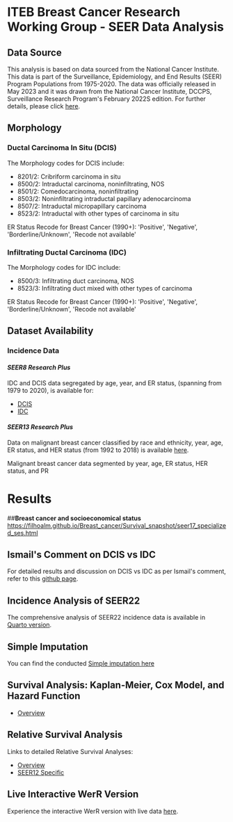 # **ITEB Breast Cancer Research Working Group - SEER Data Analysis**

## **Data Source**
This analysis is based on data sourced from the National Cancer Institute. This data is part of the Surveillance, Epidemiology, and End Results (SEER) Program Populations from 1975-2020. The data was officially released in May 2023 and it was drawn from the National Cancer Institute, DCCPS, Surveillance Research Program's February 2022S edition. For further details, please click [here](https://www.seer.cancer.gov/popdata).

## **Morphology**

### **Ductal Carcinoma In Situ (DCIS)**
The Morphology codes for DCIS include:
- 8201/2: Cribriform carcinoma in situ
- 8500/2: Intraductal carcinoma, noninfiltrating, NOS
- 8501/2: Comedocarcinoma, noninfiltrating
- 8503/2: Noninfiltrating intraductal papillary adenocarcinoma
- 8507/2: Intraductal micropapillary carcinoma
- 8523/2: Intraductal with other types of carcinoma in situ

ER Status Recode for Breast Cancer (1990+): 'Positive', 'Negative', 'Borderline/Unknown', 'Recode not available'

### **Infiltrating Ductal Carcinoma (IDC)**
The Morphology codes for IDC include:
- 8500/3: Infiltrating duct carcinoma, NOS
- 8523/3: Infiltrating duct mixed with other types of carcinoma

ER Status Recode for Breast Cancer (1990+): 'Positive', 'Negative', 'Borderline/Unknown', 'Recode not available'

## **Dataset Availability**

### **Incidence Data**

#### *SEER8 Research Plus*
IDC and DCIS data segregated by age, year, and ER status, (spanning from 1979 to 2020), is available for:
- [DCIS](https://raw.githubusercontent.com/filhoalm/Breast_cancer/main/dataCheck/dcis.csv)
- [IDC](https://raw.githubusercontent.com/filhoalm/Breast_cancer/main/dataCheck/idc.csv)

#### *SEER13 Research Plus*
Data on malignant breast cancer classified by race and ethnicity, year, age, ER status, and HER status (from 1992 to 2018) is available [here](https://github.com/filhoalm/Breast_cancer/blob/main/forecasting/data/breast_er_her_11072023.csv).

Malignant breast cancer data segmented by year, age, ER status, HER status, and PR

# **Results**

##**Breast cancer and socioeconomical status**
https://filhoalm.github.io/Breast_cancer/Survival_snapshot/seer17_specialized_ses.html

## **Ismail's Comment on DCIS vs IDC**
For detailed results and discussion on DCIS vs IDC as per Ismail's comment, refer to this [github page](https://filhoalm.github.io/Breast_cancer/SEER8/gitfiles/breast_idc_dcis.html).

## **Incidence Analysis of SEER22**
The comprehensive analysis of SEER22 incidence data is available in [Quarto version](https://filhoalm.github.io/Breast_cancer/Incidence/seer22/Incidence_seer22.html).

## **Simple Imputation**
You can find the conducted [Simple imputation here](https://filhoalm.github.io/Breast_cancer/Incidence/imputation/imputation.html)

## **Survival Analysis: Kaplan-Meier, Cox Model, and Hazard Function**
- [Overview](https://filhoalm.github.io/Breast_cancer/Survival_snapshot/breast_seer12.html)

## **Relative Survival Analysis**
Links to detailed Relative Survival Analyses:
- [Overview](https://filhoalm.github.io/Breast_cancer/Survival_snapshot/survival.html)
- [SEER12 Specific](https://filhoalm.github.io/Breast_cancer/Survival_snapshot/seer12_survival.html)

## **Live Interactive WerR Version**
Experience the interactive WerR version with live data [here](https://filhoalm.github.io/Breast_cancer/test.html).
